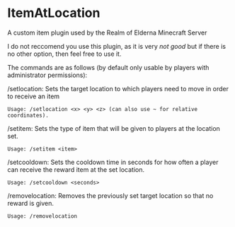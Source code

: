 # ItemAtLocation
A custom item plugin used by the Realm of Elderna Minecraft Server

I do not reccomend you use this plugin, as it is very *not good* but if there is no other option, then feel free to use it. 

The commands are as follows (by default only usable by players with administrator permissions): 

/setlocation: Sets the target location to which players need to move in order to receive an item

    Usage: /setlocation <x> <y> <z> (can also use ~ for relative coordinates).

/setitem: Sets the type of item that will be given to players at the location set.

    Usage: /setitem <item>

/setcooldown: Sets the cooldown time in seconds for how often a player can receive the reward item at the set location.

    Usage: /setcooldown <seconds>

/removelocation: Removes the previously set target location so that no reward is given.

    Usage: /removelocation
